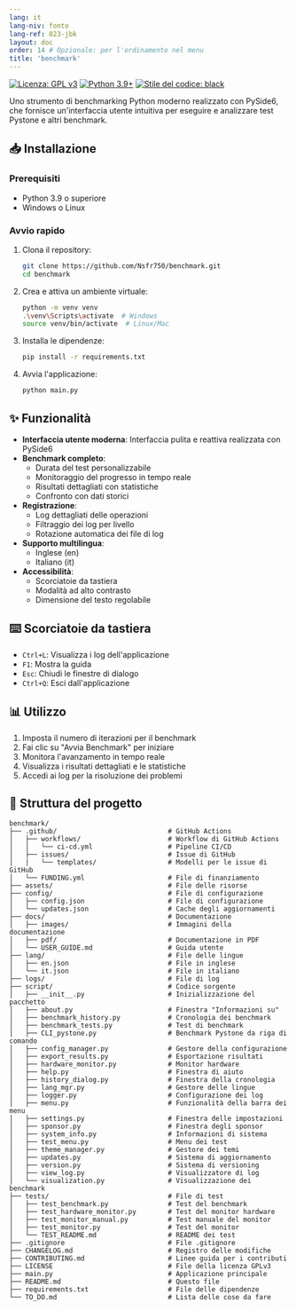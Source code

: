 ```yaml
---
lang: it
lang-niv: fonto
lang-ref: 023-jbk
layout: doc
order: 14 # Opzionale: per l'ordinamento nel menu
title: 'benchmark'
---
```


[![Licenza: GPL v3](https://img.shields.io/badge/Licenza-GPLv3-blue.svg)](https://www.gnu.org/licenses/gpl-3.0)
[![Python 3.9+](https://img.shields.io/badge/python-3.9+-blue.svg)](https://www.python.org/downloads/)
[![Stile del codice: black](https://img.shields.io/badge/code%20style-black-000000.svg)](https://github.com/psf/black)

Uno strumento di benchmarking Python moderno realizzato con PySide6, che fornisce un'interfaccia utente intuitiva per eseguire e analizzare test Pystone e altri benchmark.

## 📥 Installazione

### Prerequisiti

- Python 3.9 o superiore
- Windows o Linux

### Avvio rapido

1. Clona il repository:

   ```bash
   git clone https://github.com/Nsfr750/benchmark.git
   cd benchmark
   ```

2. Crea e attiva un ambiente virtuale:

   ```bash
   python -m venv venv
   .\venv\Scripts\activate  # Windows
   source venv/bin/activate  # Linux/Mac
   ```

3. Installa le dipendenze:

   ```bash
   pip install -r requirements.txt
   ```

4. Avvia l'applicazione:

   ```bash
   python main.py
   ```

## ✨ Funzionalità

- **Interfaccia utente moderna**: Interfaccia pulita e reattiva realizzata con PySide6
- **Benchmark completo**:
  - Durata del test personalizzabile
  - Monitoraggio del progresso in tempo reale
  - Risultati dettagliati con statistiche
  - Confronto con dati storici
- **Registrazione**:
  - Log dettagliati delle operazioni
  - Filtraggio dei log per livello
  - Rotazione automatica dei file di log
- **Supporto multilingua**:
  - Inglese (en)
  - Italiano (it)
- **Accessibilità**:
  - Scorciatoie da tastiera
  - Modalità ad alto contrasto
  - Dimensione del testo regolabile

## ⌨️ Scorciatoie da tastiera

- `Ctrl+L`: Visualizza i log dell'applicazione
- `F1`: Mostra la guida
- `Esc`: Chiudi le finestre di dialogo
- `Ctrl+Q`: Esci dall'applicazione

## 📊 Utilizzo

1. Imposta il numero di iterazioni per il benchmark
2. Fai clic su "Avvia Benchmark" per iniziare
3. Monitora l'avanzamento in tempo reale
4. Visualizza i risultati dettagliati e le statistiche
5. Accedi ai log per la risoluzione dei problemi

## 📂 Struttura del progetto

```
benchmark/
├── .github/                            # GitHub Actions
│   ├── workflows/                      # Workflow di GitHub Actions
│   │   └── ci-cd.yml                   # Pipeline CI/CD
│   ├── issues/                         # Issue di GitHub
│   |   └── templates/                  # Modelli per le issue di GitHub
│   └── FUNDING.yml                     # File di finanziamento
├── assets/                             # File delle risorse
├── config/                             # File di configurazione
│   ├── config.json                     # File di configurazione
│   └── updates.json                    # Cache degli aggiornamenti
├── docs/                               # Documentazione
│   ├── images/                         # Immagini della documentazione
│   ├── pdf/                            # Documentazione in PDF
│   └── USER_GUIDE.md                   # Guida utente
├── lang/                               # File delle lingue
│   ├── en.json                         # File in inglese
│   └── it.json                         # File in italiano
├── logs/                               # File di log
├── script/                             # Codice sorgente
│   ├── __init__.py                     # Inizializzazione del pacchetto
│   ├── about.py                        # Finestra "Informazioni su"
│   ├── benchmark_history.py            # Cronologia dei benchmark
│   ├── benchmark_tests.py              # Test di benchmark
│   ├── CLI_pystone.py                  # Benchmark Pystone da riga di comando
│   ├── config_manager.py               # Gestore della configurazione
│   ├── export_results.py               # Esportazione risultati
│   ├── hardware_monitor.py             # Monitor hardware
│   ├── help.py                         # Finestra di aiuto
│   ├── history_dialog.py               # Finestra della cronologia
│   ├── lang_mgr.py                     # Gestore delle lingue
│   ├── logger.py                       # Configurazione dei log
│   ├── menu.py                         # Funzionalità della barra dei menu
│   ├── settings.py                     # Finestra delle impostazioni
│   ├── sponsor.py                      # Finestra degli sponsor
│   ├── system_info.py                  # Informazioni di sistema
│   ├── test_menu.py                    # Menu dei test
│   ├── theme_manager.py                # Gestore dei temi
│   ├── updates.py                      # Sistema di aggiornamento
│   ├── version.py                      # Sistema di versioning
│   ├── view_log.py                     # Visualizzatore di log
│   └── visualization.py                # Visualizzazione dei benchmark
├── tests/                              # File di test
│   ├── test_benchmark.py               # Test del benchmark
│   ├── test_hardware_monitor.py        # Test del monitor hardware
│   ├── test_monitor_manual.py          # Test manuale del monitor
│   ├── test_monitor.py                 # Test del monitor
│   └── TEST_README.md                  # README dei test
├── .gitignore                          # File .gitignore
├── CHANGELOG.md                        # Registro delle modifiche
├── CONTRIBUTING.md                     # Linee guida per i contributi
├── LICENSE                             # File della licenza GPLv3
├── main.py                             # Applicazione principale
├── README.md                           # Questo file
├── requirements.txt                    # File delle dipendenze
└── TO_DO.md                            # Lista delle cose da fare
```
